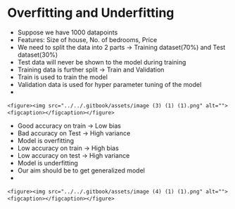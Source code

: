 # Overfitting and Underfitting

* Suppose we have 1000 datapoints
* Features: Size of house, No. of bedrooms, Price
* We need to split the data into 2 parts -> Training dataset(70%) and Test dataset(30%)
* Test data will never be shown to the model during training
* Training data is further split -> Train and Validation
* Train is used to train the model
* Validation data is used for hyper parameter tuning of the model
*

    <figure><img src="../../.gitbook/assets/image (3) (1) (1).png" alt=""><figcaption></figcaption></figure>
* Good accuracy on train -> Low bias&#x20;
* Bad accuracy on Test -> High variance
* Model is overfitting
* Low accuracy on train -> High bias
* Low accuracy on test -> High variance
* Model is underfitting
* Our aim should be to get generalized model
*

    <figure><img src="../../.gitbook/assets/image (4) (1) (1).png" alt=""><figcaption></figcaption></figure>
